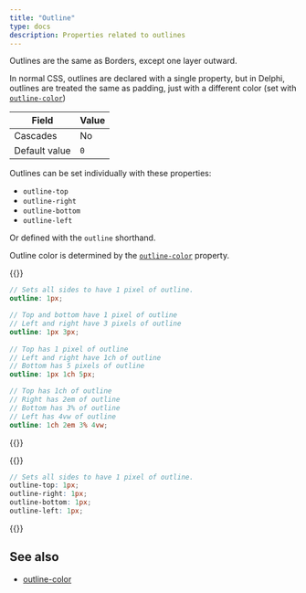 ```yaml
---
title: "Outline"
type: docs
description: Properties related to outlines
---
```


Outlines are the same as Borders, except one layer outward.
  
In normal CSS, outlines are declared with a single property, but in Delphi, 
outlines are treated the same as padding, just with a different color (set with 
[`outline-color`](/menus/scss/properties/outline-color))

| Field | Value |
|--|--|
| Cascades | No |
| Default value | `0` |

Outlines can be set individually with these properties:
- `outline-top`
- `outline-right`
- `outline-bottom`
- `outline-left`

Or defined with the `outline` shorthand.

Outline color is determined by the [`outline-color`](/menus/scss/properties/outline-color) property.

{{<alert title="Shorthand examples">}}
```scss
// Sets all sides to have 1 pixel of outline.
outline: 1px;

// Top and bottom have 1 pixel of outline
// Left and right have 3 pixels of outline
outline: 1px 3px;
  
// Top has 1 pixel of outline
// Left and right have 1ch of outline
// Bottom has 5 pixels of outline
outline: 1px 1ch 5px;

// Top has 1ch of outline
// Right has 2em of outline
// Bottom has 3% of outline
// Left has 4vw of outline
outline: 1ch 2em 3% 4vw;
```
{{</alert>}}

{{<alert title="Individual example">}}
```scss
// Sets all sides to have 1 pixel of outline.
outline-top: 1px;
outline-right: 1px;
outline-bottom: 1px;
outline-left: 1px;
```
{{</alert>}}


## See also
- [outline-color](/menus/scss/properties/outline-color)